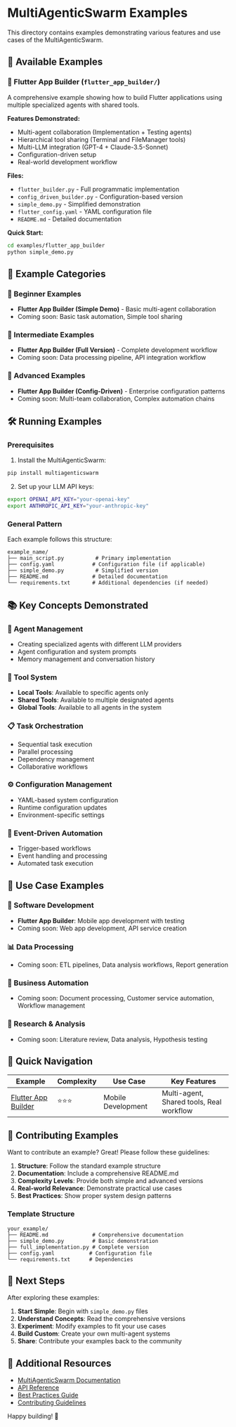 # MultiAgenticSwarm Examples

This directory contains examples demonstrating various features and use cases of the MultiAgenticSwarm.

## 📂 Available Examples

### 🚀 Flutter App Builder (`flutter_app_builder/`)

A comprehensive example showing how to build Flutter applications using multiple specialized agents with shared tools.

**Features Demonstrated:**
- Multi-agent collaboration (Implementation + Testing agents)
- Hierarchical tool sharing (Terminal and FileManager tools)
- Multi-LLM integration (GPT-4 + Claude-3.5-Sonnet)
- Configuration-driven setup
- Real-world development workflow

**Files:**
- `flutter_builder.py` - Full programmatic implementation
- `config_driven_builder.py` - Configuration-based version
- `simple_demo.py` - Simplified demonstration
- `flutter_config.yaml` - YAML configuration file
- `README.md` - Detailed documentation

**Quick Start:**
```bash
cd examples/flutter_app_builder
python simple_demo.py
```

## 🎯 Example Categories

### 🔰 Beginner Examples
- **Flutter App Builder (Simple Demo)** - Basic multi-agent collaboration
- Coming soon: Basic task automation, Simple tool sharing

### 🔧 Intermediate Examples
- **Flutter App Builder (Full Version)** - Complete development workflow
- Coming soon: Data processing pipeline, API integration workflow

### 🚀 Advanced Examples
- **Flutter App Builder (Config-Driven)** - Enterprise configuration patterns
- Coming soon: Multi-team collaboration, Complex automation chains

## 🛠️ Running Examples

### Prerequisites

1. Install the MultiAgenticSwarm:
```bash
pip install multiagenticswarm
```

2. Set up your LLM API keys:
```bash
export OPENAI_API_KEY="your-openai-key"
export ANTHROPIC_API_KEY="your-anthropic-key"
```

### General Pattern

Each example follows this structure:
```
example_name/
├── main_script.py          # Primary implementation
├── config.yaml            # Configuration file (if applicable)
├── simple_demo.py          # Simplified version
├── README.md              # Detailed documentation
└── requirements.txt       # Additional dependencies (if needed)
```

## 📚 Key Concepts Demonstrated

### 🤖 Agent Management
- Creating specialized agents with different LLM providers
- Agent configuration and system prompts
- Memory management and conversation history

### 🔧 Tool System
- **Local Tools**: Available to specific agents only
- **Shared Tools**: Available to multiple designated agents
- **Global Tools**: Available to all agents in the system

### 📋 Task Orchestration
- Sequential task execution
- Parallel processing
- Dependency management
- Collaborative workflows

### ⚙️ Configuration Management
- YAML-based system configuration
- Runtime configuration updates
- Environment-specific settings

### 🔄 Event-Driven Automation
- Trigger-based workflows
- Event handling and processing
- Automated task execution

## 🎨 Use Case Examples

### 📱 Software Development
- **Flutter App Builder**: Mobile app development with testing
- Coming soon: Web app development, API service creation

### 📊 Data Processing
- Coming soon: ETL pipelines, Data analysis workflows, Report generation

### 🏢 Business Automation
- Coming soon: Document processing, Customer service automation, Workflow management

### 🧪 Research & Analysis
- Coming soon: Literature review, Data analysis, Hypothesis testing

## 🔗 Quick Navigation

| Example | Complexity | Use Case | Key Features |
|---------|------------|----------|--------------|
| [Flutter App Builder](flutter_app_builder/) | ⭐⭐⭐ | Mobile Development | Multi-agent, Shared tools, Real workflow |

## 🤝 Contributing Examples

Want to contribute an example? Great! Please follow these guidelines:

1. **Structure**: Follow the standard example structure
2. **Documentation**: Include a comprehensive README.md
3. **Complexity Levels**: Provide both simple and advanced versions
4. **Real-world Relevance**: Demonstrate practical use cases
5. **Best Practices**: Show proper system design patterns

### Template Structure
```
your_example/
├── README.md              # Comprehensive documentation
├── simple_demo.py         # Basic demonstration
├── full_implementation.py # Complete version
├── config.yaml           # Configuration file
└── requirements.txt      # Dependencies
```

## 🚀 Next Steps

After exploring these examples:

1. **Start Simple**: Begin with `simple_demo.py` files
2. **Understand Concepts**: Read the comprehensive versions
3. **Experiment**: Modify examples to fit your use cases
4. **Build Custom**: Create your own multi-agent systems
5. **Share**: Contribute your examples back to the community

## 📖 Additional Resources

- [MultiAgenticSwarm Documentation](../README.md)
- [API Reference](../docs/api/)
- [Best Practices Guide](../docs/best_practices.md)
- [Contributing Guidelines](../CONTRIBUTING.md)

Happy building! 🚀
